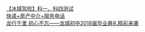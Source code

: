   
[【冰城驾校】科一、科四测试](http://www.dianyue.me/archives/303/dwvxevbshuc8ouh4/)  
[快递+房产中介+服务电话](http://www.dianyue.me/archives/753/piyeaovzeolpaxnt/)  
[龙行千里 初心不忘——龙城初中2018届毕业典礼精彩来袭](http://www.dianyue.me/archives/578/6vkhqvwrspnlgzo7/)